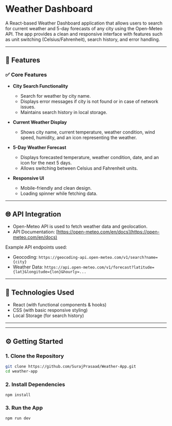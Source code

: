 # Weather Dashboard

A React-based Weather Dashboard application that allows users to search for current weather and 5-day forecasts of any city using the Open-Meteo API. The app provides a clean and responsive interface with features such as unit switching (Celsius/Fahrenheit), search history, and error handling.

---

## 🚀 Features

### ✅ Core Features
- **City Search Functionality**
  - Search for weather by city name.
  - Displays error messages if city is not found or in case of network issues.
  - Maintains search history in local storage.

- **Current Weather Display**
  - Shows city name, current temperature, weather condition, wind speed, humidity, and an icon representing the weather.

- **5-Day Weather Forecast**
  - Displays forecasted temperature, weather condition, date, and an icon for the next 5 days.
  - Allows switching between Celsius and Fahrenheit units.

- **Responsive UI**
  - Mobile-friendly and clean design.
  - Loading spinner while fetching data.

---

## 🌐 API Integration

- Open-Meteo API is used to fetch weather data and geolocation.
- API Documentation: [https://open-meteo.com/en/docs](https://open-meteo.com/en/docs)

Example API endpoints used:
- Geocoding: `https://geocoding-api.open-meteo.com/v1/search?name={city}`
- Weather Data: `https://api.open-meteo.com/v1/forecast?latitude={lat}&longitude={lon}&hourly=...`

---

## 🎨 Technologies Used

- React (with functional components & hooks)
- CSS (with basic responsive styling)
- Local Storage (for search history)

---

---

## ⚙️ Getting Started

### 1. Clone the Repository

```bash
git clone https://github.com/SurajPrasaad/Weather-App.git
cd weather-app
```

### 2. Install Dependencies
```
npm install
```

### 3. Run the App
```
npm run dev
```